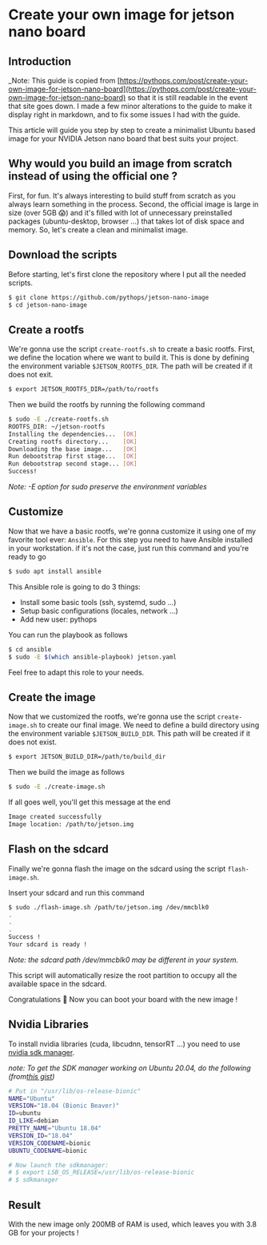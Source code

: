 # Create your own image for jetson nano board

## Introduction

\_Note: This guide is copied from [https://pythops.com/post/create-your-own-image-for-jetson-nano-board](https://pythops.com/post/create-your-own-image-for-jetson-nano-board) so that it is still readable in the event that site goes down.
I made a few minor alterations to the guide to make it display right in markdown, and to fix some issues I had with the
guide.

This article will guide you step by step to create a minimalist Ubuntu based image for your NVIDIA Jetson nano board that best suits your project.

## Why would you build an image from scratch instead of using the official one ?

First, for fun. It's always interesting to build stuff from scratch as you always learn something in the process. Second, the official image is large in size (over 5GB 😱) and it's filled with lot of unnecessary preinstalled packages (ubuntu-desktop, browser …) that takes lot of disk space and memory.
So, let's create a clean and minimalist image.

## Download the scripts

Before starting, let's first clone the repository where I put all the needed scripts.

```bash
$ git clone https://github.com/pythops/jetson-nano-image
$ cd jetson-nano-image
```

## Create a rootfs

We're gonna use the script `create-rootfs.sh` to create a basic rootfs.
First, we define the location where we want to build it. This is done by defining the environment variable `$JETSON_ROOTFS_DIR`. The path will be created if it does not exit.

```bash
$ export JETSON_ROOTFS_DIR=/path/to/rootfs
```

Then we build the rootfs by running the following command

```bash
$ sudo -E ./create-rootfs.sh
ROOTFS_DIR: ~/jetson-rootfs
Installing the dependencies...  [OK]
Creating rootfs directory...    [OK]
Downloading the base image...   [OK]
Run debootstrap first stage...  [OK]
Run debootstrap second stage... [OK]
Success!
```

_Note: -E option for sudo preserve the environment variables_

## Customize

Now that we have a basic rootfs, we're gonna customize it using one of my favorite tool ever: `Ansible`.
For this step you need to have Ansible installed in your workstation. if it's not the case, just run this command and you're ready to go

```bash
$ sudo apt install ansible
```

This Ansible role is going to do 3 things:

- Install some basic tools (ssh, systemd, sudo …)
- Setup basic configurations (locales, network …)
- Add new user: pythops

You can run the playbook as follows

```bash
$ cd ansible
$ sudo -E $(which ansible-playbook) jetson.yaml
```

Feel free to adapt this role to your needs.

## Create the image

Now that we customized the rootfs, we're gonna use the script `create-image.sh` to create our final image.
We need to define a build directory using the environment variable `$JETSON_BUILD_DIR`. This path will be created if it does not exist.

```bash
$ export JETSON_BUILD_DIR=/path/to/build_dir
```

Then we build the image as follows

```bash
$ sudo -E ./create-image.sh
```

If all goes well, you'll get this message at the end

```bash
Image created successfully
Image location: /path/to/jetson.img
```

## Flash on the sdcard

Finally we're gonna flash the image on the sdcard using the script `flash-image.sh`.

Insert your sdcard and run this command

```bash
$ sudo ./flash-image.sh /path/to/jetson.img /dev/mmcblk0
.
.
.
Success !
Your sdcard is ready !
```

_Note: the sdcard path /dev/mmcblk0 may be different in your system._

This script will automatically resize the root partition to occupy all the available space in the sdcard.

Congratulations 🎉 Now you can boot your board with the new image !

## Nvidia Libraries

To install nvidia libraries (cuda, libcudnn, tensorRT …) you need to use [nvidia sdk manager](https://developer.nvidia.com/nvidia-sdk-manager).

_note: To get the SDK manager working on Ubuntu 20.04, do the following (from[this gist](https://gist.github.com/Lauszus/28f546d4f30ce5103b49a7550f3e4975))_

```bash
# Put in "/usr/lib/os-release-bionic"
NAME="Ubuntu"
VERSION="18.04 (Bionic Beaver)"
ID=ubuntu
ID_LIKE=debian
PRETTY_NAME="Ubuntu 18.04"
VERSION_ID="18.04"
VERSION_CODENAME=bionic
UBUNTU_CODENAME=bionic

# Now launch the sdkmanager:
# $ export LSB_OS_RELEASE=/usr/lib/os-release-bionic
# $ sdkmanager
```

## Result

With the new image only 200MB of RAM is used, which leaves you with 3.8 GB for your projects !
